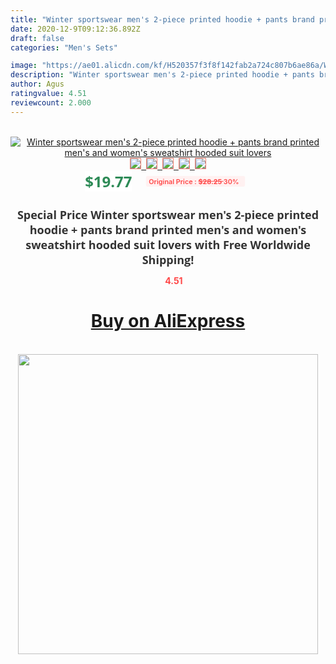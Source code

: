 ```yaml
---
title: "Winter sportswear men's 2-piece printed hoodie + pants brand printed men's and women's sweatshirt hooded suit lovers"
date: 2020-12-9T09:12:36.892Z
draft: false
categories: "Men's Sets"

image: "https://ae01.alicdn.com/kf/H520357f3f8f142fab2a724c807b6ae86a/Winter-sportswear-men-s-2-piece-printed-hoodie-pants-brand-printed-men-s-and-women-s.jpg"
description: "Winter sportswear men's 2-piece printed hoodie + pants brand printed men's and women's sweatshirt hooded suit lovers"
author: Agus
ratingvalue: 4.51
reviewcount: 2.000
---
```

<br>
<div style="text-align: center;">
<a href="https://s.click.aliexpress.com/e/_AfXjup" target="_blank" rel="nofollow noopener noreferrer"><img alt="Winter sportswear men's 2-piece printed hoodie + pants brand printed men's and women's sweatshirt hooded suit lovers" class="magnifier-image" src="https://ae01.alicdn.com/kf/H520357f3f8f142fab2a724c807b6ae86a/Winter-sportswear-men-s-2-piece-printed-hoodie-pants-brand-printed-men-s-and-women-s.jpg_640x640.jpg">
<br>
<img style="border:1px solid salmon" src="https://ae01.alicdn.com/kf/H520357f3f8f142fab2a724c807b6ae86a/Winter-sportswear-men-s-2-piece-printed-hoodie-pants-brand-printed-men-s-and-women-s.jpg_120x120.jpg">&nbsp;&nbsp;<img style="border:1px solid salmon" src="https://ae01.alicdn.com/kf/Hbffe894826db44e5a6b57efe243f4b2fM/Winter-sportswear-men-s-2-piece-printed-hoodie-pants-brand-printed-men-s-and-women-s.jpg_120x120.jpg">&nbsp;&nbsp;<img style="border:1px solid salmon" src="https://ae01.alicdn.com/kf/Hc1d633e8d9b142ce9222cc68825e5ce5J/Winter-sportswear-men-s-2-piece-printed-hoodie-pants-brand-printed-men-s-and-women-s.jpg_120x120.jpg">&nbsp;&nbsp;<img style="border:1px solid salmon" src="https://ae01.alicdn.com/kf/H013ab0e88bfe46eaace781bb8e780e22a/Winter-sportswear-men-s-2-piece-printed-hoodie-pants-brand-printed-men-s-and-women-s.jpg_120x120.jpg">&nbsp;&nbsp;<img style="border:1px solid salmon" src="https://ae01.alicdn.com/kf/Hab33fef9e0c04821af3d22f8341dcbb1h/Winter-sportswear-men-s-2-piece-printed-hoodie-pants-brand-printed-men-s-and-women-s.jpg_120x120.jpg"></a></div><br0>
<div style="text-align: center;"><span style="background-color: white; border: 0px; box-sizing: border-box; color: seagreen; display: inline-block; font-family: &quot;open sans&quot; , &quot;arial&quot; , &quot;helvetica&quot; , sans-serif , &quot;heiti&quot;; font-size: 24px; font-stretch: inherit; font-weight: 700; line-height: inherit; margin: 0px 10px 0px 0px; padding: 0px; vertical-align: middle;">$19.77 </span>
<span style="background: rgb(255 , 241 , 241); border-radius: 3px; border: 0px; box-sizing: border-box; color: #ff4747; display: inline-block; font-family: inherit; font-size: 12px; font-stretch: inherit; font-style: inherit; font-variant: inherit; font-weight: 600; line-height: inherit; margin: 0px; padding: 2px 5px; transform: scale(0.9); vertical-align: middle;">Original Price : <b style="text-decoration: line-through;">$28.25 </b> 30%&nbsp;&nbsp;</span></div>
<h1 style="color: #333333; display: inline-block; font-family: &quot;open sans&quot; , &quot;arial&quot; , &quot;helvetica&quot; , sans-serif , &quot;heiti&quot;; font-size: 18px; font-stretch: inherit; font-weight: 700; text-align: center;">Special Price Winter sportswear men's 2-piece printed hoodie + pants brand printed men's and women's sweatshirt hooded suit lovers with Free Worldwide Shipping!</h1>
<div style="color: #ff4747; text-align: center;">
<img src="https://4.bp.blogspot.com/-M0ZcTcb-5uY/XleCXlxnR4I/AAAAAAAAAEc/OrjgMkXV1oMQFaCRZj5HQwOCBcu3w1FegCPcBGAYYCw/s1600/star.png" style="height: 15px;">&nbsp;<b>4.51</b></div>
<div class="button_cont" align="center"><a class="buynow_a" href="https://s.click.aliexpress.com/e/_AfXjup" target="_blank" rel="nofollow noopener noreferrer"><H1>Buy on AliExpress</H1></a></div><br>
<div class="separator" style="clear: both; text-align: center;">
<img src="https://lh3.googleusercontent.com/-pTy5HemUv9M/XlePHvY0dAI/AAAAAAAAAE4/0nX5iRUoIWY8eMW9Dpxeirr157OZliDIgCLcBGAsYHQ/s1600/badge.gif" width="480">
</div>
